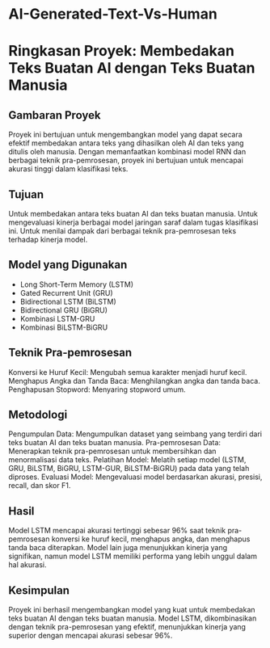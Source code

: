 # AI-Generated-Text-Vs-Human

# Ringkasan Proyek: Membedakan Teks Buatan AI dengan Teks Buatan Manusia
## Gambaran Proyek
Proyek ini bertujuan untuk mengembangkan model yang dapat secara efektif membedakan antara teks yang dihasilkan oleh AI dan teks yang ditulis oleh manusia. Dengan memanfaatkan kombinasi model RNN dan berbagai teknik pra-pemrosesan, proyek ini bertujuan untuk mencapai akurasi tinggi dalam klasifikasi teks.

## Tujuan
Untuk membedakan antara teks buatan AI dan teks buatan manusia.
Untuk mengevaluasi kinerja berbagai model jaringan saraf dalam tugas klasifikasi ini.
Untuk menilai dampak dari berbagai teknik pra-pemrosesan teks terhadap kinerja model.

## Model yang Digunakan
- Long Short-Term Memory (LSTM)
- Gated Recurrent Unit (GRU)
- Bidirectional LSTM (BiLSTM)
- Bidirectional GRU (BiGRU)
- Kombinasi LSTM-GRU
- Kombinasi BiLSTM-BiGRU

## Teknik Pra-pemrosesan
Konversi ke Huruf Kecil: Mengubah semua karakter menjadi huruf kecil.
Menghapus Angka dan Tanda Baca: Menghilangkan angka dan tanda baca.
Penghapusan Stopword: Menyaring stopword umum.

## Metodologi
Pengumpulan Data: Mengumpulkan dataset yang seimbang yang terdiri dari teks buatan AI dan teks buatan manusia.
Pra-pemrosesan Data: Menerapkan teknik pra-pemrosesan untuk membersihkan dan menormalisasi data teks.
Pelatihan Model: Melatih setiap model (LSTM, GRU, BiLSTM, BiGRU, LSTM-GUR, BiLSTM-BiGRU) pada data yang telah diproses.
Evaluasi Model: Mengevaluasi model berdasarkan akurasi, presisi, recall, dan skor F1.

## Hasil
Model LSTM mencapai akurasi tertinggi sebesar 96% saat teknik pra-pemrosesan konversi ke huruf kecil, menghapus angka, dan menghapus tanda baca diterapkan.
Model lain juga menunjukkan kinerja yang signifikan, namun model LSTM memiliki performa yang lebih unggul dalam hal akurasi.

## Kesimpulan
Proyek ini berhasil mengembangkan model yang kuat untuk membedakan teks buatan AI dengan teks buatan manusia. Model LSTM, dikombinasikan dengan teknik pra-pemrosesan yang efektif, menunjukkan kinerja yang superior dengan mencapai akurasi sebesar 96%.

